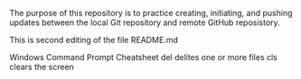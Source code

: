The purpose of this repository is to practice creating, initiating, and pushing updates
between the local Git repository and remote GitHub reposistory.

This is second editing of the file README.md

Windows Command Prompt Cheatsheet
del delites one or more files
cls clears the screen
